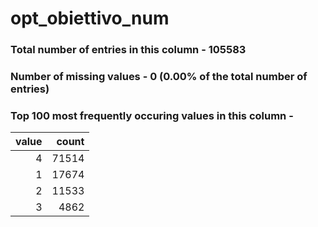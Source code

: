 
# opt_obiettivo_num

### Total number of entries in this column - 105583

### Number of missing values - 0 (0.00% of the total number of entries)

### Top 100 most frequently occuring values in this column -

|   value |   count |
|--------:|--------:|
|       4 |   71514 |
|       1 |   17674 |
|       2 |   11533 |
|       3 |    4862 |
